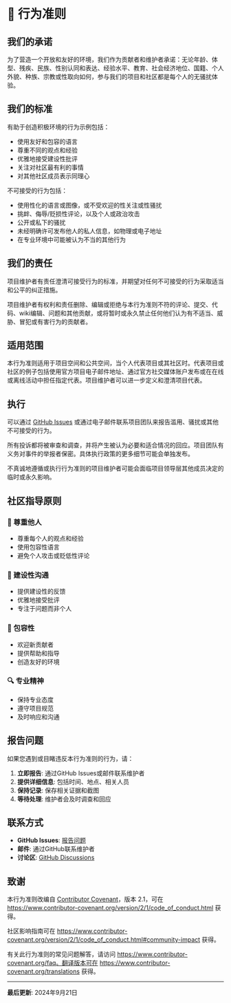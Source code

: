 # 📜 行为准则

## 我们的承诺

为了营造一个开放和友好的环境，我们作为贡献者和维护者承诺：无论年龄、体型、残疾、民族、性别认同和表达、经验水平、教育、社会经济地位、国籍、个人外貌、种族、宗教或性取向如何，参与我们的项目和社区都是每个人的无骚扰体验。

## 我们的标准

有助于创造积极环境的行为示例包括：

- 使用友好和包容的语言
- 尊重不同的观点和经验
- 优雅地接受建设性批评
- 关注对社区最有利的事情
- 对其他社区成员表示同理心

不可接受的行为包括：

- 使用性化的语言或图像，或不受欢迎的性关注或性骚扰
- 挑衅、侮辱/贬损性评论，以及个人或政治攻击
- 公开或私下的骚扰
- 未经明确许可发布他人的私人信息，如物理或电子地址
- 在专业环境中可能被认为不当的其他行为

## 我们的责任

项目维护者有责任澄清可接受行为的标准，并期望对任何不可接受的行为采取适当和公平的纠正措施。

项目维护者有权利和责任删除、编辑或拒绝与本行为准则不符的评论、提交、代码、wiki编辑、问题和其他贡献，或将暂时或永久禁止任何他们认为有不适当、威胁、冒犯或有害行为的贡献者。

## 适用范围

本行为准则适用于项目空间和公共空间，当个人代表项目或其社区时。代表项目或社区的例子包括使用官方项目电子邮件地址、通过官方社交媒体账户发布或在在线或离线活动中担任指定代表。项目维护者可以进一步定义和澄清项目代表。

## 执行

可以通过 [GitHub Issues](https://github.com/Poghappy/Firecrawl-/issues) 或通过电子邮件联系项目团队来报告滥用、骚扰或其他不可接受的行为。

所有投诉都将被审查和调查，并将产生被认为必要和适合情况的回应。项目团队有义务对事件的举报者保密。具体执行政策的更多细节可能会单独发布。

不真诚地遵循或执行行为准则的项目维护者可能会面临项目领导层其他成员决定的临时或永久影响。

## 社区指导原则

### 🤝 尊重他人
- 尊重每个人的观点和经验
- 使用包容性语言
- 避免个人攻击或贬低性评论

### 💬 建设性沟通
- 提供建设性的反馈
- 优雅地接受批评
- 专注于问题而非个人

### 🌟 包容性
- 欢迎新贡献者
- 提供帮助和指导
- 创造友好的环境

### 🔍 专业精神
- 保持专业态度
- 遵守项目规范
- 及时响应和沟通

## 报告问题

如果您遇到或目睹违反本行为准则的行为，请：

1. **立即报告**: 通过GitHub Issues或邮件联系维护者
2. **提供详细信息**: 包括时间、地点、相关人员
3. **保持记录**: 保存相关证据和截图
4. **等待处理**: 维护者会及时调查和回应

## 联系方式

- **GitHub Issues**: [报告问题](https://github.com/Poghappy/Firecrawl-/issues)
- **邮件**: 通过GitHub联系维护者
- **讨论区**: [GitHub Discussions](https://github.com/Poghappy/Firecrawl-/discussions)

## 致谢

本行为准则改编自 [Contributor Covenant](https://www.contributor-covenant.org/)，版本 2.1，可在 https://www.contributor-covenant.org/version/2/1/code_of_conduct.html 获得。

社区影响指南可在 https://www.contributor-covenant.org/version/2/1/code_of_conduct.html#community-impact 获得。

有关此行为准则的常见问题解答，请访问 https://www.contributor-covenant.org/faq。翻译版本可在 https://www.contributor-covenant.org/translations 获得。

---

**最后更新**: 2024年9月21日

